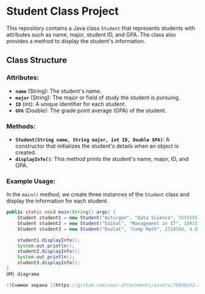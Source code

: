 
# Student Class Project

This repository contains a Java class `Student` that represents students with attributes such as name, major, student ID, and GPA. The class also provides a method to display the student's information.

## Class Structure

### Attributes:
- **`name`** (String): The student's name.
- **`major`** (String): The major or field of study the student is pursuing.
- **`ID`** (int): A unique identifier for each student.
- **`GPA`** (Double): The grade point average (GPA) of the student.

### Methods:
- **`Student(String name, String major, int ID, Double GPA)`**: A constructor that initializes the student's details when an object is created.
- **`displayInfo()`**: This method prints the student's name, major, ID, and GPA.

### Example Usage:
In the `main()` method, we create three instances of the `Student` class and display the information for each student.

```java
public static void main(String[] args) {
    Student student1 = new Student("Aiturgan", "Data Science", 5555555, 3.7);
    Student student2 = new Student("Saikal", "Management in IT", 18915, 2.0);
    Student student3 = new Student("Duulat", "Comp Math", 2310508, 4.0);

    student1.displayInfo();
    System.out.println();
    student2.displayInfo();
    System.out.println();
    student3.displayInfo();
}
UMl diagrama

![Снимок экрана ](https://github.com/user-attachments/assets/fb938e32-a4bb-4980-bca7-46322b631c67)

